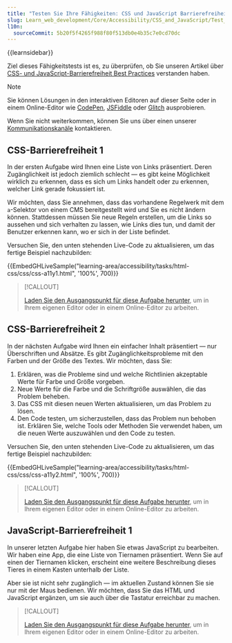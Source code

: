 ```yaml
---
title: "Testen Sie Ihre Fähigkeiten: CSS und JavaScript Barrierefreiheit"
slug: Learn_web_development/Core/Accessibility/CSS_and_JavaScript/Test_your_skills:_CSS_and_JavaScript_accessibility
l10n:
  sourceCommit: 5b20f5f4265f988f80f513db0e4b35c7e0cd70dc
---
```


{{learnsidebar}}

Ziel dieses Fähigkeitstests ist es, zu überprüfen, ob Sie unseren Artikel über [CSS- und JavaScript-Barrierefreiheit Best Practices](/de/docs/Learn_web_development/Core/Accessibility/CSS_and_JavaScript) verstanden haben.

> [!NOTE]
> Sie können Lösungen in den interaktiven Editoren auf dieser Seite oder in einem Online-Editor wie [CodePen](https://codepen.io/), [JSFiddle](https://jsfiddle.net/) oder [Glitch](https://glitch.com/) ausprobieren.
>
> Wenn Sie nicht weiterkommen, können Sie uns über einen unserer [Kommunikationskanäle](/de/docs/MDN/Community/Communication_channels) kontaktieren.

## CSS-Barrierefreiheit 1

In der ersten Aufgabe wird Ihnen eine Liste von Links präsentiert. Deren Zugänglichkeit ist jedoch ziemlich schlecht — es gibt keine Möglichkeit wirklich zu erkennen, dass es sich um Links handelt oder zu erkennen, welcher Link gerade fokussiert ist.

Wir möchten, dass Sie annehmen, dass das vorhandene Regelwerk mit dem `a`-Selektor von einem CMS bereitgestellt wird und Sie es nicht ändern können. Stattdessen müssen Sie neue Regeln erstellen, um die Links so aussehen und sich verhalten zu lassen, wie Links dies tun, und damit der Benutzer erkennen kann, wo er sich in der Liste befindet.

Versuchen Sie, den unten stehenden Live-Code zu aktualisieren, um das fertige Beispiel nachzubilden:

{{EmbedGHLiveSample("learning-area/accessibility/tasks/html-css/css/css-a11y1.html", '100%', 700)}}

> [!CALLOUT]
>
> [Laden Sie den Ausgangspunkt für diese Aufgabe herunter](https://github.com/mdn/learning-area/blob/main/accessibility/tasks/html-css/css/css-a11y1-download.html), um in Ihrem eigenen Editor oder in einem Online-Editor zu arbeiten.

## CSS-Barrierefreiheit 2

In der nächsten Aufgabe wird Ihnen ein einfacher Inhalt präsentiert — nur Überschriften und Absätze. Es gibt Zugänglichkeitsprobleme mit den Farben und der Größe des Textes. Wir möchten, dass Sie:

1. Erklären, was die Probleme sind und welche Richtlinien akzeptable Werte für Farbe und Größe vorgeben.
2. Neue Werte für die Farbe und die Schriftgröße auswählen, die das Problem beheben.
3. Das CSS mit diesen neuen Werten aktualisieren, um das Problem zu lösen.
4. Den Code testen, um sicherzustellen, dass das Problem nun behoben ist. Erklären Sie, welche Tools oder Methoden Sie verwendet haben, um die neuen Werte auszuwählen und den Code zu testen.

Versuchen Sie, den unten stehenden Live-Code zu aktualisieren, um das fertige Beispiel nachzubilden:

{{EmbedGHLiveSample("learning-area/accessibility/tasks/html-css/css/css-a11y2.html", '100%', 700)}}

> [!CALLOUT]
>
> [Laden Sie den Ausgangspunkt für diese Aufgabe herunter](https://github.com/mdn/learning-area/blob/main/accessibility/tasks/html-css/css/css-a11y2-download.html), um in Ihrem eigenen Editor oder in einem Online-Editor zu arbeiten.

## JavaScript-Barrierefreiheit 1

In unserer letzten Aufgabe hier haben Sie etwas JavaScript zu bearbeiten. Wir haben eine App, die eine Liste von Tiernamen präsentiert. Wenn Sie auf einen der Tiernamen klicken, erscheint eine weitere Beschreibung dieses Tieres in einem Kasten unterhalb der Liste.

Aber sie ist nicht sehr zugänglich — im aktuellen Zustand können Sie sie nur mit der Maus bedienen. Wir möchten, dass Sie das HTML und JavaScript ergänzen, um sie auch über die Tastatur erreichbar zu machen.

> [!CALLOUT]
>
> [Laden Sie den Ausgangspunkt für diese Aufgabe herunter](https://github.com/mdn/learning-area/blob/main/accessibility/tasks/js/js/js1-download.html), um in Ihrem eigenen Editor oder in einem Online-Editor zu arbeiten.
